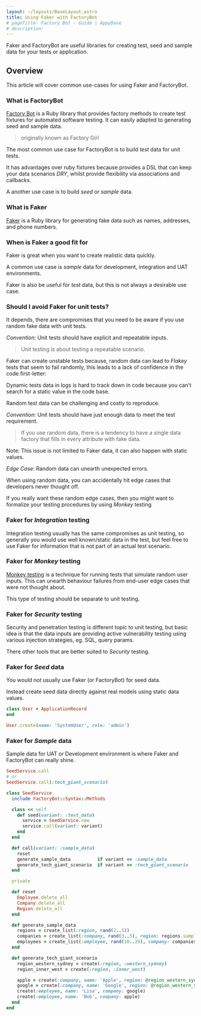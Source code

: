 ```yaml
---
layout: ~/layouts/BaseLayout.astro
title: Using Faker with FactoryBot
# pageTitle: Factory Bot - Guide | AppyDave
# description:
---
```


Faker and FactoryBot are useful libraries for creating test, seed and sample data for your tests or application.

## Overview

This article will cover common use-cases for using Faker and FactoryBot.

### What is FactoryBot

[Factory Bot](https://github.com/thoughtbot/factory_bot) is a Ruby library that provides factory methods to create test fixtures for automated software testing. It can easily adapted to generating seed and sample data.

> originally known as Factory Girl

The most common use case for FactoryBot is to build *test* data for unit tests.

It has advantages over ruby fixtures because provides a DSL that can keep your data scenarios *DRY*, whilst provide flexibility via associations and callbacks.

A another use case is to build *seed* or *sample* data.

### What is Faker

[Faker](https://github.com/faker-ruby/faker) is a Ruby library for generating fake data such as names, addresses, and phone numbers.

### When is Faker a good fit for

Faker is great when you want to create realistic data quickly.

A common use case is *sample* data for development, integration and UAT environments.

Faker is also be useful for *test* data, but this is not always a desirable use case.

### Should I avoid Faker for unit tests?

It depends, there are compromises that you need to be aware if you use random fake data with unit tests.

*Convention*: Unit tests should have explicit and repeatable inputs.

> Unit testing is about testing a repeatable scenario.

Faker can create unstable tests because, random data can lead to *Flakey* tests that seem to fail randomly, this leads to a lack of confidence in the code.first-letter:

Dynamic tests data in logs is hard to track down in code because you can't search for a static value in the code base.

Random test data can be challenging and costly to reproduce.

*Convention*: Unit tests should have just enough data to meet the test requirement.

> If you use random data, there is a tendency to have a single data factory that fills in every attribute with fake data.

Note: This issue is not limited to Faker data, it can also happen with static values.

*Edge Case*: Random data can unearth unexpected errors.

When using random data, you can accidentally hit edge cases that developers never thought off.

If you really want these random edge cases, then you might want to formalize your testing procedures by using *Monkey* testing

### Faker for *Integration* testing

Integration testing usually has the same compromises as unit testing, so generally you would use well known/static data in the test, but feel free to use Faker for information that is not part of an actual test scenario.

### Faker for *Monkey* testing

[Monkey testing](https://en.wikipedia.org/wiki/Monkey_testing) is a technique for running tests that simulate random user inputs. This can unearth behaviour failures from end-user edge cases that were not thought about.

This type of testing should be separate to unit testing.

### Faker for *Security* testing

Security and penetration testing is different topic to unit testing, but basic idea is that the data inputs are providing active vulnerability testing using various injection strategies, eg. SQL, query params.

There other tools that are better suited to *Security* testing.

### Faker for *Seed* data

You would not usually use Faker (or FactoryBot) for seed data. 

Instead create seed data directly against real models using static data values.

```ruby
class User < ApplicationRecord
end

User.create(name: 'SystemUser', role: 'admin')
```

### Faker for *Sample* data

Sample data for UAT or Development environment is where Faker and FactoryBot can really shine.

```ruby
SeedService.call
# or
SeedService.call(:tech_giant_scenario)

```

```ruby
class SeedService
  include FactoryBot::Syntax::Methods

  class << self
    def seed(variant: :test_data)
      service = SeedService.new
      service.call(variant: variant)
    end
  end

  def call(variant: :sample_data)
    reset
    generate_sample_data          if variant == :sample_data
    generate_tech_giant_scenario  if variant == :tech_giant_scenario
  end

  private

  def reset
    Employee.delete_all
    Company.delete_all
    Region.delete_all
  end

  def generate_sample_data
    regions = create_list(:region, rand(2..5))
    companies = create_list(:company, rand(3..5), region: regions.sample)
    employees = create_list(:employee, rand(10..20), company: companies.sample)
  end

  def generate_tech_giant_scenario
    region_western_sydney = create(:region, :western_sydney)
    region_inner_west = create(:region, :inner_west)

    apple = create(:company, name: 'Apple', region: @region_western_sydney)
    google = create(:company, name: 'Google', region: @region_western_sydney)
    create(:employee, name: 'Lisa', company: google)
    create(:employee, name: 'Bob', company: apple)
  end
end
```